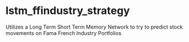 # lstm_ffindustry_strategy
Utilizes a Long Term Short Term Memory Network to try to predict stock movements on Fama French Industry Portfolios
